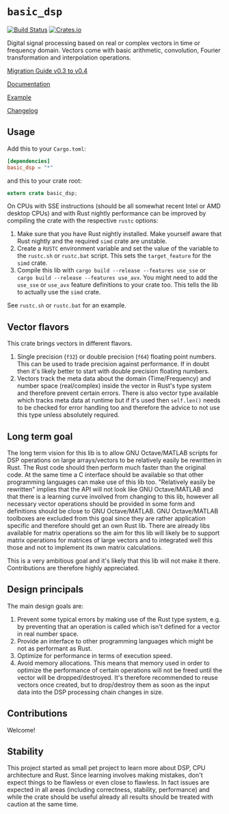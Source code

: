 # `basic_dsp`

[![Build Status](https://travis-ci.org/liebharc/basic_dsp.svg?branch=master)](https://travis-ci.org/liebharc/basic_dsp)
[![Crates.io](https://img.shields.io/crates/v/basic_dsp.svg)](https://crates.io/crates/basic_dsp)

Digital signal processing based on real or complex vectors in time or frequency domain. Vectors come with basic arithmetic, convolution, Fourier transformation and interpolation operations.

[Migration Guide v0.3 to v0.4](https://github.com/liebharc/basic_dsp/blob/matrix/Migrationguide03To04.md)

[Documentation](https://liebharc.github.io/basic_dsp/basic_dsp/)

[Example](https://github.com/liebharc/basic_dsp/blob/master/examples/modulation.rs)

[Changelog](https://github.com/liebharc/basic_dsp/blob/master/Changelog.md)

## Usage

Add this to your `Cargo.toml`:

```toml
[dependencies]
basic_dsp = "*"
```

and this to your crate root:

```rust
extern crate basic_dsp;
```

On CPUs with SSE instructions (should be all somewhat recent Intel or AMD desktop CPUs) and with Rust nightly performance can be improved by compiling the crate with the respective `rustc` options:

1. Make sure that you have Rust nightly installed. Make yourself aware that Rust nightly and the required `simd` crate are unstable.
2. Create a `RUSTC` environment variable and set the value of the variable to the `rustc.sh` or `rustc.bat` script. This sets the `target_feature` for the `simd` crate.
3. Compile this lib with `cargo build --release --features use_sse` or `cargo build --release --features use_avx`. You might need to add the `use_sse` or `use_avx` feature definitions to your crate too. This tells the lib to actually use the `simd` crate.

See `rustc.sh` or `rustc.bat` for an example.

## Vector flavors
This crate brings vectors in different flavors.

1. Single precision (`f32`) or double precision (`f64`) floating point numbers. This can be used to trade precision against performance. If in doubt then it's likely better to start with double precision floating numbers.
2. Vectors track the meta data about the domain (Time/Frequency) and number space (real/complex) inside the vector in Rust's type system and therefore prevent certain errors. There is also vector type available which tracks meta data at runtime but if it's used then `self.len()` needs to be checked for error handling too and therefore the advice to not use this type unless absolutely required.

## Long term goal
The long term vision for this lib is to allow GNU Octave/MATLAB scripts for DSP operations on large arrays/vectors to be relatively easily be rewritten in Rust. The Rust code should then perform much faster than the original code. At the same time a C interface should be available so that other programming languages can make use of this lib too. "Relatively easily be rewritten" implies that the API will not look like GNU Octave/MATLAB and that there is a learning curve involved from changing to this lib, however all necessary vector operations should be provided in some form and definitions should be close to GNU Octave/MATLAB. GNU Octave/MATLAB toolboxes are excluded from this goal since they are rather application specific and therefore should get an own Rust lib. There are already libs available for matrix operations so the aim for this lib will likely be to support matrix operations for matrices of large vectors and to integrated well this those and not to implement its own matrix calculations.

This is a very ambitious goal and it's likely that this lib will not make it there. Contributions are therefore highly appreciated.

## Design principals
The main design goals are:

1. Prevent some typical errors by making use of the Rust type system, e.g. by preventing that an operation is called which isn't defined for a vector in real number space.
2. Provide an interface to other programming languages which might be not as performant as Rust.
3. Optimize for performance in terms of execution speed.
4. Avoid memory allocations. This means that memory used in order to optimize the performance of certain operations will not be freed until the vector will be dropped/destroyed. It's therefore recommended to reuse vectors once created, but to drop/destroy them as soon as the input data into the DSP processing chain changes in size.

## Contributions
Welcome!

## Stability
This project started as small pet project to learn more about DSP, CPU architecture and Rust. Since learning involves making mistakes, don't expect things to be flawless or even close to flawless. In fact issues are expected in all areas (including correctness, stability, performance) and while the crate should be useful already all results should be treated with caution at the same time.

